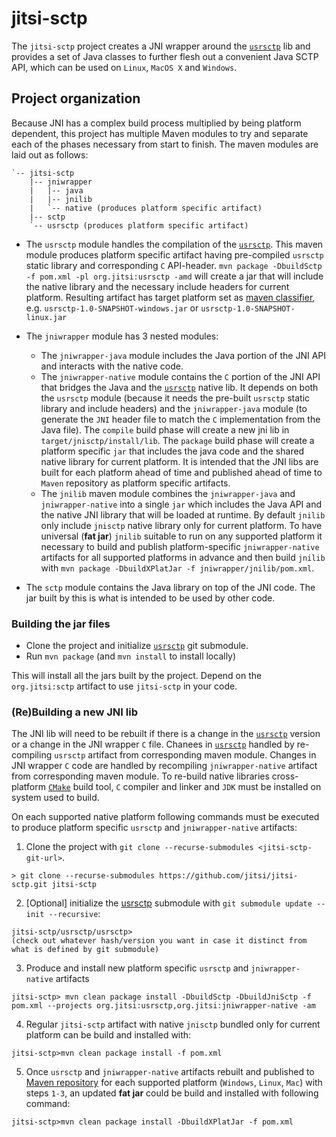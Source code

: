 # jitsi-sctp
The `jitsi-sctp` project creates a JNI wrapper around the [`usrsctp`](https://github.com/sctplab/usrsctp) lib and provides a set of Java classes to further flesh out a convenient Java SCTP API, which can be used on `Linux`, `MacOS X` and `Windows`.

## Project organization
Because JNI has a complex build process multiplied by being platform dependent, this project has multiple Maven modules to try and separate each of the phases necessary from start to finish. The maven modules are laid out as follows:
```
`-- jitsi-sctp
    |-- jniwrapper
    |   |-- java
    |   |-- jnilib
    |   `-- native (produces platform specific artifact)
    |-- sctp
    `-- usrsctp (produces platform specific artifact)
```

* The `usrsctp` module handles the compilation of the [`usrsctp`](https://github.com/sctplab/usrsctp).
This maven module produces platform specific artifact having pre-compiled `usrsctp` static library and corresponding `C` API-header.
`mvn package -DbuildSctp -f pom.xml -pl org.jitsi:usrsctp -amd` will create a jar that will include the native library and the necessary include headers for current platform.
Resulting artifact has target platform set as [maven classifier](https://maven.apache.org/pom.html), e.g. `usrsctp-1.0-SNAPSHOT-windows.jar` or `usrsctp-1.0-SNAPSHOT-linux.jar`

* The `jniwrapper` module has 3 nested modules:
  * The `jniwrapper-java` module includes the Java portion of the JNI API and interacts with the native code.
  * The `jniwrapper-native` module contains the `C` portion of the JNI API that bridges the Java and the [`usrsctp`](https://github.com/sctplab/usrsctp) native lib.
  It depends on both the `usrsctp` module (because it needs the pre-built `usrsctp` static library and include headers) and the `jniwrapper-java` module (to generate the `JNI` header file to match the `C` implementation from the Java file).
  The `compile` build phase will create a new jni lib in `target/jnisctp/install/lib`.
  The `package` build phase will create a platform specific `jar` that includes the java code and the shared native library for current platform.
  It is intended that the JNI libs are built for each platform ahead of time and published ahead of time to `Maven` repository as platform specific artifacts.
  * The `jnilib` maven module combines the `jniwrapper-java` and `jniwrapper-native` into a single `jar` which includes the Java API and the native JNI library that will be loaded at runtime.
  By default `jnilib` only include `jnisctp` native library only for current platform.
  To have universal (**fat jar**) `jnilib` suitable to run on any supported platform it necessary to build and publish platform-specific `jniwrapper-native` artifacts for all supported platforms in advance and then build `jnilib` with `mvn package -DbuildXPlatJar -f jniwrapper/jnilib/pom.xml`.

* The `sctp` module contains the Java library on top of the JNI code. 
The jar built by this is what is intended to be used by other code.

### Building the jar files
* Clone the project and initialize [`usrsctp`](https://github.com/sctplab/usrsctp) git submodule.
* Run `mvn package` (and `mvn install` to install locally)

This will install all the jars built by the project.  Depend on the `org.jitsi:sctp` artifact to use `jitsi-sctp` in your code.

### (Re)Building a new JNI lib
The JNI lib will need to be rebuilt if there is a change in the [`usrsctp`](https://github.com/sctplab/usrsctp) version or a change in the JNI wrapper `C` file.
Chanees in [`usrsctp`](https://github.com/sctplab/usrsctp) handled by re-compiling `usrsctp` artifact from corresponding maven module.
Changes in JNI wrapper `C` code are handled by recompiling `jniwrapper-native` artifact from corresponding maven module.
To re-build native libraries cross-platform [`CMake`](https://cmake.org/) build tool, `C` compiler and linker and `JDK` must be installed on system used to build.

On each supported native platform following commands must be executed to produce platform specific `usrsctp` and `jniwrapper-native` artifacts:

1. Clone the project with `git clone --recurse-submodules <jitsi-sctp-git-url>`.
```
> git clone --recurse-submodules https://github.com/jitsi/jitsi-sctp.git jitsi-sctp
```

2. [Optional] initialize the [usrsctp](https://github.com/sctplab/usrsctp) submodule with `git submodule update --init --recursive`:
```
jitsi-sctp/usrsctp/usrsctp>
(check out whatever hash/version you want in case it distinct from what is defined by git submodule)
```

3. Produce and install new platform specific `usrsctp` and `jniwrapper-native` artifacts 
```
jitsi-sctp> mvn clean package install -DbuildSctp -DbuildJniSctp -f pom.xml --projects org.jitsi:usrsctp,org.jitsi:jniwrapper-native -am
```

4. Regular `jitsi-sctp` artifact with native `jnisctp` bundled only for current platform can be build and installed with:
```
jitsi-sctp>mvn clean package install -f pom.xml
```

5. Once `usrsctp` and `jniwrapper-native` artifacts rebuilt and published to [Maven repository](https://github.com/jitsi/jitsi-maven-repository/) for each supported platform (`Windows`, `Linux`, `Mac`) with steps `1-3`, an updated **fat jar** could be build and installed with following command:
```
jitsi-sctp>mvn clean package install -DbuildXPlatJar -f pom.xml
```
